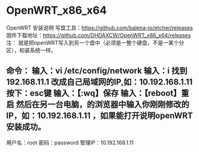# OpenWRT_x86_x64
OpenWRT 安装说明
写盘工具：https://github.com/balena-io/etcher/releases
固件下载地址：https://github.com/DHDAXCW/OpenWRT_x86_x64/releases
注：
就是把openWRT写入到另一个盘中（必须是一整个硬盘，不是一某个分区），和装系统一样。

命令：
输入：vi /etc/config/network
输入：i
找到 192.168.11.1  改成自己局域网的IP,如：10.192.168.1.11
按下：esc键
输入：【:wq】保存
输入：【reboot】重启
然后在另一台电脑，的浏览器中输入你刚刚修改的IP，如：10.192.168.1.11  ，如果能打开说明openWRT安装成功。
--------------------------------------------
用户名：root 密码：password  管理IP：10.192.168.1.11
